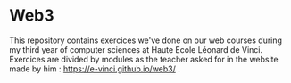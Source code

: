 # Web3
This repository contains exercices we've done on our web courses during my third year of computer sciences at Haute Ecole Léonard de Vinci.
Exercices are divided by modules as the teacher asked for in the website made by him : https://e-vinci.github.io/web3/ .
